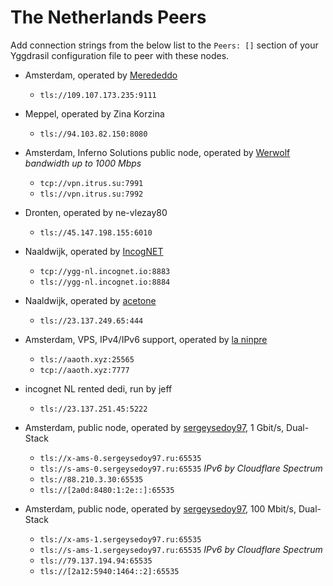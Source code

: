 # The Netherlands Peers

Add connection strings from the below list to the `Peers: []` section of your
Yggdrasil configuration file to peer with these nodes.

* Amsterdam, operated by [Merededdo](https://merded.fun)
  * `tls://109.107.173.235:9111`

* Meppel, operated by Zina Korzina
  * `tls://94.103.82.150:8080`

* Amsterdam, Inferno Solutions public node, operated by [Werwolf](https://t.me/Werwolf2517) *bandwidth up to 1000 Mbps*
  * `tcp://vpn.itrus.su:7991`
  * `tls://vpn.itrus.su:7992`

* Dronten, operated by ne-vlezay80
  * `tls://45.147.198.155:6010`

* Naaldwijk, operated by [IncogNET](https://incognet.io)
  * `tcp://ygg-nl.incognet.io:8883`
  * `tls://ygg-nl.incognet.io:8884`

* Naaldwijk, operated by [acetone](http://[324:71e:281a:9ed3::ace]/)
  * `tls://23.137.249.65:444`

* Amsterdam, VPS, IPv4/IPv6 support, operated by [la ninpre](https://github.com/la-ninpre)
  * `tls://aaoth.xyz:25565`
  * `tcp://aaoth.xyz:7777`

* incognet NL rented dedi, run by jeff
  * `tls://23.137.251.45:5222`

* Amsterdam, public node, operated by [sergeysedoy97](https://t.me/sergeysedoy97), 1 Gbit/s, Dual-Stack
  * `tls://x-ams-0.sergeysedoy97.ru:65535`
  * `tls://s-ams-0.sergeysedoy97.ru:65535` _IPv6 by Cloudflare Spectrum_
  * `tls://88.210.3.30:65535`
  * `tls://[2a0d:8480:1:2e::]:65535`

* Amsterdam, public node, operated by [sergeysedoy97](https://t.me/sergeysedoy97), 100 Mbit/s, Dual-Stack
  * `tls://x-ams-1.sergeysedoy97.ru:65535`
  * `tls://s-ams-1.sergeysedoy97.ru:65535` _IPv6 by Cloudflare Spectrum_
  * `tls://79.137.194.94:65535`
  * `tls://[2a12:5940:1464::2]:65535`
